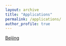 ```yaml
---
layout: archive
title: "Applications"
permalink: /applications/
author_profile: true
---
```


[Beijing](_portfolio/portfolio-1.html)
